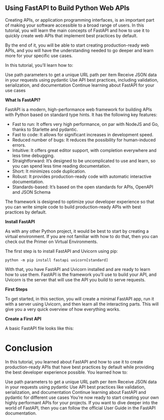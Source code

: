<h2>Using FastAPI to Build Python Web APIs</h2>

Creating APIs, or application programming interfaces, is an important part of making your software accessible to a broad range of users. In this tutorial, you will learn the main concepts of FastAPI and how to use it to quickly create web APIs that implement best practices by default.

By the end of it, you will be able to start creating production-ready web APIs, and you will have the understanding needed to go deeper and learn more for your specific use cases.

In this tutorial, you’ll learn how to:

Use path parameters to get a unique URL path per item
Receive JSON data in your requests using pydantic
Use API best practices, including validation, serialization, and documentation
Continue learning about FastAPI for your use cases

**What Is FastAPI?**

FastAPI is a modern, high-performance web framework for building APIs with Python based on standard type hints. It has the following key features:

* Fast to run: It offers very high performance, on par with NodeJS and Go, thanks to Starlette and pydantic.
* Fast to code: It allows for significant increases in development speed.
* Reduced number of bugs: It reduces the possibility for human-induced errors.
* Intuitive: It offers great editor support, with completion everywhere and less time debugging.
* Straightforward: It’s designed to be uncomplicated to use and learn, so you can spend less time reading documentation.
* Short: It minimizes code duplication.
* Robust: It provides production-ready code with automatic interactive documentation.
* Standards-based: It’s based on the open standards for APIs, OpenAPI and JSON Schema

The framework is designed to optimize your developer experience so that you can write simple code to build production-ready APIs with best practices by default.

**Install FastAPI**

As with any other Python project, it would be best to start by creating a virtual environment. If you are not familiar with how to do that, then you can check out the Primer on Virtual Environments.

The first step is to install FastAPI and Uvicorn using pip:

`python -m pip install fastapi uvicorn[standard]`

With that, you have FastAPI and Uvicorn installed and are ready to learn how to use them. FastAPI is the framework you’ll use to build your API, and Uvicorn is the server that will use the API you build to serve requests.

**First Steps**

To get started, in this section, you will create a minimal FastAPI app, run it with a server using Uvicorn, and then learn all the interacting parts. This will give you a very quick overview of how everything works.

**Create a First API**
  
A basic FastAPI file looks like this:


<h1>Conclusion</h1>
In this tutorial, you learned about FastAPI and how to use it to create production-ready APIs that have best practices by default while providing the best developer experience possible. You learned how to:

Use path parameters to get a unique URL path per item
Receive JSON data in your requests using pydantic
Use API best practices like validation, serialization, and documentation
Continue learning about FastAPI and pydantic for different use cases
You’re now ready to start creating your own highly performant APIs for your projects. If you want to dive deeper into the world of FastAPI, then you can follow the official User Guide in the FastAPI documentation.
